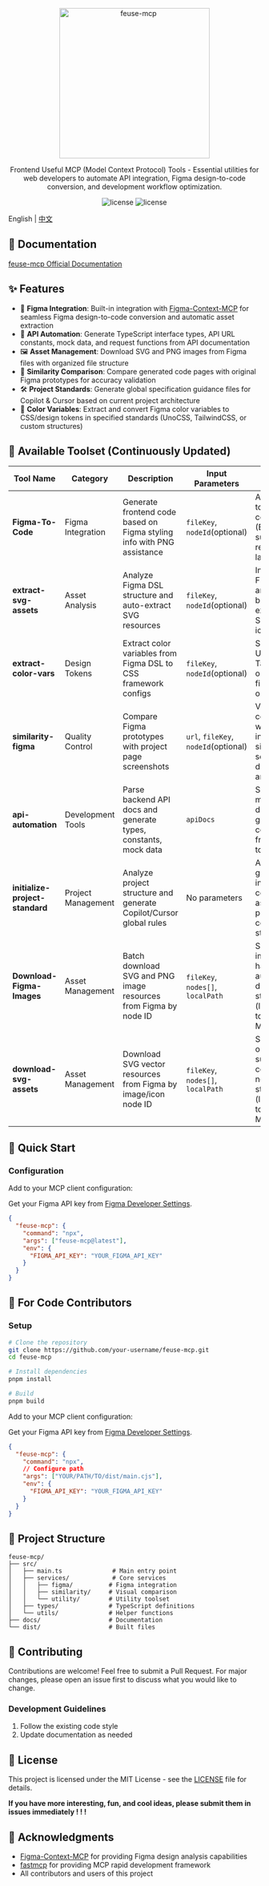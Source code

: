 <div align="center">

<p align="center">
    <img src="https://github.com/user-attachments/assets/6f5a6011-9c4a-450d-8ebd-60b954dbc05f" alt="feuse-mcp" width="300px">
</p>

Frontend Useful MCP (Model Context Protocol) Tools - Essential utilities for web developers to automate API integration, Figma design-to-code conversion, and development workflow optimization.

<div align="center">
    <img src="https://img.shields.io/badge/node-%5E22.0.0-brightgreen" alt="license">
    <img src="https://img.shields.io/badge/license-MIT-blue.svg" alt="license">
</div>
</div>  

English | [中文](README.zh.md)

## 📖 Documentation
[feuse-mcp Official Documentation](https://panzer-jack.github.io/feuse-mcp/en)

## ✨ Features
- 🎨 **Figma Integration**: Built-in integration with [Figma-Context-MCP](https://github.com/GLips/Figma-Context-MCP/discussions) for seamless Figma design-to-code conversion and automatic asset extraction
- 📝 **API Automation**: Generate TypeScript interface types, API URL constants, mock data, and request functions from API documentation
- 🖼️ **Asset Management**: Download SVG and PNG images from Figma files with organized file structure
- 🎯 **Similarity Comparison**: Compare generated code pages with original Figma prototypes for accuracy validation
- 🛠️ **Project Standards**: Generate global specification guidance files for Copilot & Cursor based on current project architecture
- 🔧 **Color Variables**: Extract and convert Figma color variables to CSS/design tokens in specified standards (UnoCSS, TailwindCSS, or custom structures)

## 🔧 Available Toolset (Continuously Updated)

| Tool Name                       | Category           | Description                                                            | Input Parameters                     | Notes                                                                                        |
| ------------------------------- | ------------------ | ---------------------------------------------------------------------- | ------------------------------------ | -------------------------------------------------------------------------------------------- |
| **Figma-To-Code**               | Figma Integration  | Generate frontend code based on Figma styling info with PNG assistance | `fileKey`, `nodeId`(optional)        | Auto-adapts to local configs (ESLint etc), supports responsive layouts                       |
| **extract-svg-assets**          | Asset Analysis     | Analyze Figma DSL structure and auto-extract SVG resources             | `fileKey`, `nodeId`(optional)        | Intelligent Figma file analysis, batch extraction of SVG icons/vectors                       |
| **extract-color-vars**          | Design Tokens      | Extract color variables from Figma DSL to CSS framework configs        | `fileKey`, `nodeId`(optional)        | Supports UnoCSS, TailwindCSS, or custom file format output                                   |
| **similarity-figma**            | Quality Control    | Compare Figma prototypes with project page screenshots                 | `url`, `fileKey`, `nodeId`(optional) | Visual comparison with intelligent similarity scoring and detailed analysis                  |
| **api-automation**              | Development Tools  | Parse backend API docs and generate types, constants, mock data        | `apiDocs`                            | Supports multiple API doc formats, generates complete frontend API toolkit                   |
| **initialize-project-standard** | Project Management | Analyze project structure and generate Copilot/Cursor global rules     | No parameters                        | Auto-generates intelligent coding assistant project context and standards                    |
| **Download-Figma-Images**       | Asset Management   | Batch download SVG and PNG image resources from Figma by node ID       | `fileKey`, `nodes[]`, `localPath`    | Supports imageRef handling, auto-creates directory structure (low-level tool for other MCPs) |
| **download-svg-assets**         | Asset Management   | Download SVG vector resources from Figma by image/icon node ID         | `fileKey`, `nodes[]`, `localPath`    | SVG format only, supports complex node structures (low-level tool for other MCPs)            |

## 🚀 Quick Start
### Configuration

Add to your MCP client configuration:

Get your Figma API key from [Figma Developer Settings](https://www.figma.com/developers/api#authentication).

```json
{
  "feuse-mcp": {
    "command": "npx",
    "args": ["feuse-mcp@latest"],
    "env": {
      "FIGMA_API_KEY": "YOUR_FIGMA_API_KEY"
    }
  }
}
```

## 🔧 For Code Contributors

### Setup

```bash
# Clone the repository
git clone https://github.com/your-username/feuse-mcp.git
cd feuse-mcp

# Install dependencies
pnpm install

# Build
pnpm build
```

Add to your MCP client configuration:

Get your Figma API key from [Figma Developer Settings](https://www.figma.com/developers/api#authentication).

```json
{
  "feuse-mcp": {
    "command": "npx",
    // Configure path
    "args": ["YOUR/PATH/TO/dist/main.cjs"],
    "env": {
      "FIGMA_API_KEY": "YOUR_FIGMA_API_KEY"
    }
  }
}
```

## 📁 Project Structure

```
feuse-mcp/
├── src/
│   ├── main.ts              # Main entry point
│   ├── services/            # Core services
│   │   ├── figma/          # Figma integration
│   │   ├── similarity/     # Visual comparison
│   │   └── utility/        # Utility toolset
│   ├── types/              # TypeScript definitions
│   └── utils/              # Helper functions
├── docs/                   # Documentation
└── dist/                   # Built files
```

## 🤝 Contributing

Contributions are welcome! Feel free to submit a Pull Request. For major changes, please open an issue first to discuss what you would like to change.

### Development Guidelines

1. Follow the existing code style
2. Update documentation as needed

## 📝 License

This project is licensed under the MIT License - see the [LICENSE](LICENSE) file for details.

**If you have more interesting, fun, and cool ideas, please submit them in issues immediately ! ! !**

## 🙏 Acknowledgments

- [Figma-Context-MCP](https://github.com/GLips/Figma-Context-MCP/discussions) for providing Figma design analysis capabilities
- [fastmcp](https://github.com/punkpeye/fastmcp) for providing MCP rapid development framework
- All contributors and users of this project
